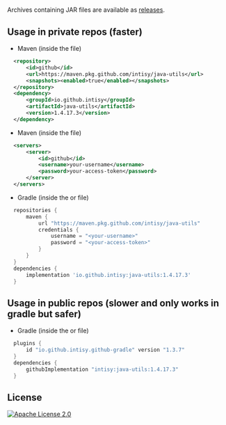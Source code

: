 # 

Archives containing JAR files are available as [releases](https://github.com/intisy/java-utils/releases).

## Usage in private repos (faster)

 * Maven (inside the  file)
```xml
  <repository>
      <id>github</id>
      <url>https://maven.pkg.github.com/intisy/java-utils</url>
      <snapshots><enabled>true</enabled></snapshots>
  </repository>
  <dependency>
      <groupId>io.github.intisy</groupId>
      <artifactId>java-utils</artifactId>
      <version>1.4.17.3</version>
  </dependency>
```

 * Maven (inside the  file)
```xml
  <servers>
      <server>
          <id>github</id>
          <username>your-username</username>
          <password>your-access-token</password>
      </server>
  </servers>
```

 * Gradle (inside the  or  file)
```groovy
  repositories {
      maven {
          url "https://maven.pkg.github.com/intisy/java-utils"
          credentials {
              username = "<your-username>"
              password = "<your-access-token>"
          }
      }
  }
  dependencies {
      implementation 'io.github.intisy:java-utils:1.4.17.3'
  }
```

## Usage in public repos (slower and only works in gradle but safer)

 * Gradle (inside the  or  file)
```groovy
  plugins {
      id "io.github.intisy.github-gradle" version "1.3.7"
  }
  dependencies {
      githubImplementation "intisy:java-utils:1.4.17.3"
  }
```

## License

[![Apache License 2.0](https://img.shields.io/badge/License-Apache_2.0-blue.svg)](LICENSE)
